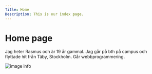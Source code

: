 ```yaml
---
Title: Home
Description: This is our index page.
---
```


Home page
==========================

Jag heter Rasmus och är 19 år gammal. Jag går på bth på campus och flyttade hit från Täby, Stockholm. Går webbprogrammering.


![image info](../portfolio/assets/img/Screenshot_4.png)
